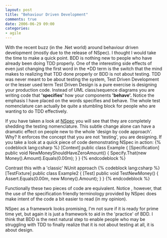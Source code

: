 ```yaml
---
layout: post
title: "Behaviour Driven Development"
comments: true
date: 2006-06-29 09:00
categories:
- agile
---
```


With the recent buzz (in the .Net world) around behaviour driven development (mostly due to the release of NSpec). I thought I would take the time to make a quick point. BDD is nothing new to people who have already been doing TDD properly. One of the interesting side effects of even just changing the first word in the *DD term is the switch that the mind makes to realizing that TDD done properly or BDD is not about testing. TDD was never meant to be about testing the system, Test Driven Development or the lesser used term Test Driven Design is a pure exercise is designing your production code. Instead of UML class/sequence diagrams you are writing code that <strong>'specifies' </strong>how your components <strong>'behave'.</strong>  Notice the emphasis I have placed on the words specifies and behave. The whole test nomenclature can actually be quite a stumbling block for people who are wanting to do TDD effectively. 

If you have taken a look at [NSpec](http://nspec.tigris.org/) you will see that they are completely shedding the testing nomenclature. This subtle change alone can have a dramatic effect on people new to the whole 'design by code approach'. Why? It enforces the concept that you are not 'testing', you are designing. If you take a look at a quick piece of code demonstrating NSpec in action:
{% codeblock lang:csharp %}
[Context]
public class Example
{
    [Specification]
    public void NewMoneyShouldHaveZeroAmount()
    {
        Specify.That(new Money().Amount).Equals(0.00m);
    }
}
{% endcodeblock %}

Contrast this with a 'classic' NUnit approach 
{% codeblock lang:csharp %}
[TestFixture]
public class Example2
{
    [Test]
    public void TestNewMoney()
    {
        Assert.Equals(0.00m, new Money().Amount);
    }
}
{% endcodeblock %}




Functionally these two pieces of code are equivalent. Notice , however, that the use of the specification friendly terminology provided by NSpec does make intent of the code a bit easier to read (in my opinion).

NSpec as a framework looks promising, I'm not sure if it is ready for prime time yet, but again it is just a framework to aid in the 'practice' of BDD.  I think that BDD is the next natural step to enable people who may be struggling with TDD to finally realize that it is not about testing at all, it is about design.





